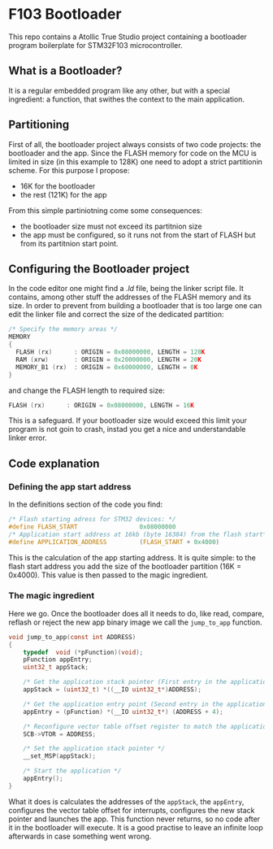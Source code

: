 # F103 Bootloader
This repo contains a Atollic True Studio project containing a bootloader program boilerplate for STM32F103 microcontroller.

## What is a Bootloader?
It is a regular embedded program like any other, but with a special ingredient: a function, that swithes the context to the main application.

## Partitioning
First of all, the bootloader project always consists of two code projects: the bootloader and the app. Since the FLASH memory for code on the MCU is limited in size (in this example to 128K) one need to adopt a strict partitionin scheme. For this purpose I propose:
* 16K for the bootloader
* the rest (121K) for the app

From this simple partiniotning come some consequences:
* the bootloader size must not exceed its partitnion size
* the app must be configured, so it runs not from the start of FLASH but from its partitnion start point.

## Configuring the Bootloader project
In the code editor one might find a *.ld* file, being the linker script file. It contains, among other stuff the addresses of the FLASH memory and its size. In order to prevent from building a bootloader that is too large one can edit the linker file and correct the size of the dedicated partition:

```C
/* Specify the memory areas */
MEMORY
{
  FLASH (rx)      : ORIGIN = 0x08000000, LENGTH = 128K
  RAM (xrw)       : ORIGIN = 0x20000000, LENGTH = 20K
  MEMORY_B1 (rx)  : ORIGIN = 0x60000000, LENGTH = 0K
}
```

and change the FLASH length to required size:
```C
FLASH (rx)      : ORIGIN = 0x08000000, LENGTH = 16K
```
This is a safeguard. If your bootloader size would exceed this limit your program is not goin to crash, instad you get a nice and understandable linker error.

## Code explanation

### Defining the app start address

In the definitions section of the code you find:
```C
/* Flash starting adress for STM32 devices: */
#define FLASH_START					0x08000000
/* Application start address at 16kb (byte 16384) from the flash start*/
#define APPLICATION_ADDRESS        	(FLASH_START + 0x4000)
```
This is the calculation of the app starting address. It is quite simple: to the flash start address you add the size of the bootloader partition (16K = 0x4000). This value is then passed to the magic ingredient.

### The magic ingredient
Here we go. Once the bootloader does all it needs to do, like read, compare, reflash or reject the new app binary image we call the `jump_to_app` function.
```C
void jump_to_app(const int ADDRESS)
{
	typedef  void (*pFunction)(void);
	pFunction appEntry;
	uint32_t appStack;

	/* Get the application stack pointer (First entry in the application vector table) */
	appStack = (uint32_t) *((__IO uint32_t*)ADDRESS);

	/* Get the application entry point (Second entry in the application vector table) */
	appEntry = (pFunction) *(__IO uint32_t*) (ADDRESS + 4);

	/* Reconfigure vector table offset register to match the application location */
	SCB->VTOR = ADDRESS;

	/* Set the application stack pointer */
	__set_MSP(appStack);

	/* Start the application */
	appEntry();
}
```
What it does is calculates the addresses of the `appStack`, the `appEntry`, configures the vector table offset for interrupts, configures the new stack pointer and launches the app. This function never returns, so no code after it in the bootloader will execute. It is a good practise to leave an infinite loop afterwards in case something went wrong.
